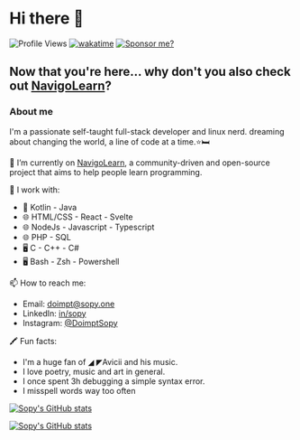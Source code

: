 # Hi there 👋
![Profile Views](https://komarev.com/ghpvc/?username=sopyb&color=blueviolet) [![wakatime](https://wakatime.com/badge/user/ea1ae654-23a7-4c9d-8111-e626caca9a28.svg)](https://wakatime.com/@ea1ae654-23a7-4c9d-8111-e626caca9a28) [![Sponsor me?](https://img.shields.io/static/v1?label=Sponsor&message=%E2%9D%A4&logo=GitHub&color=%23fe8e86)](https://github.com/sponsors/sopyb)

## Now that you're here... why don't you also check out [NavigoLearn](https://github.com/NavigoLearn)? 

### About me
I'm a passionate self-taught full-stack developer and linux nerd.
dreaming about changing the world, a line of code at a time.⭐🛏️

🔭 I’m currently on [NavigoLearn](https://github.com/NavigoLearn),
a community-driven and open-source project
that aims to help people learn programming.

🌱 I work with:
- 📱 Kotlin - Java
- 🌐 HTML/CSS - React - Svelte
- 🌐 NodeJs - Javascript - Typescript
- 🌐 PHP - SQL
- 🖥️ C - C++ - C#
- 🖥️ Bash - Zsh - Powershell

📫 How to reach me:
- Email: [doimpt@sopy.one](mailto:doimpt@sopy.one)
- LinkedIn: [in/sopy](https://www.linkedin.com/in/sopy/)
- Instagram: [@DoimptSopy](https://www.instagram.com/doimptsopy/)

🖍️ Fun facts:
- I'm a huge fan of ◢ ◤Avicii and his music.
- I love poetry, music and art in general.
- I once spent 3h debugging a simple syntax error.
- I misspell words way too often

[![Sopy's GitHub stats](https://github-readme-stats.vercel.app/api?username=sopyb&show_icons=true&theme=midnight-purple&custom_title=Sopy's+GitHub+stats)](https://github.com/anuraghazra/github-readme-stats)

[![Sopy's GitHub stats](https://github-readme-stats-one-bice.vercel.app/api/top-langs/?username=sopyb&role=OWNER,ORGANIZATION_MEMBER,COLLABORATOR&langs_count=10&layout=compact&hide=cmake,html,css&theme=midnight-purple)](https://github.com/anuraghazra/github-readme-stats)
